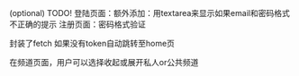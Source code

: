 (optional) TODO!
登陆页面：额外添加：用textarea来显示如果email和密码格式不正确的提示
注册页面：密码格式验证

封装了fetch
如果没有token自动跳转至home页

在频道页面，用户可以选择收起或展开私人or公共频道